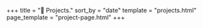 +++
title = "🚀 Projects."
sort_by = "date"
template = "projects.html"
page_template = "project-page.html"
+++